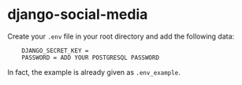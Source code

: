 # django-social-media

Create your ``` .env ``` file in your root directory and add the following data:
```
    DJANGO_SECRET_KEY = 
    PASSWORD = ADD YOUR POSTGRESQL PASSWORD
```
In fact, the example is already given as ```.env_example```.
